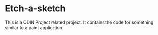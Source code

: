 # Etch-a-sketch
This is a ODIN Project related project. It contains the code for something similar to a paint application.
